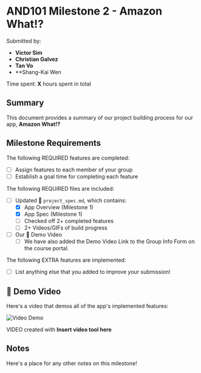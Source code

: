 <!-- (This is a comment) INSTRUCTIONS: Go through this page and fill out any **bolded** entries with their correct values.-->

# AND101 Milestone 2 - **Amazon What!?**

Submitted by:
- **Victor Sim**
- **Christian Galvez**
- **Tan Vo**
- **Shang-Kai Wen

Time spent: **X** hours spent in total

## Summary

This document provides a summary of our project building process for our app, **Amazon What!?**

## Milestone Requirements

<!-- Please be sure to change the [ ] to [x] for any features you completed.  If a feature is not checked [x], you might miss the points for that item! -->

The following REQUIRED features are completed:

- [ ] Assign features to each member of your group
- [ ] Establish a goal time for completing each feature

The following REQUIRED files are included:

- [ ] Updated 📄 `project_spec.md`, which contains:
  - [X] App Overview (Milestone 1)
  - [X] App Spec (Milestone 1)
  - [ ] Checked off 2+ completed features
  - [ ] 2+ Videos/GIFs of build progress

- [ ] Our 🎥 Demo Video
  - [ ] We have also added the Demo Video Link to the Group Info Form on the course portal.

The following EXTRA features are implemented:

- [ ] List anything else that you added to improve your submission!

## 🎥 Demo Video

Here's a video that demos all of the app's implemented features:

<img src='http://i.imgur.com/link/to/your/gif/file.gif' title='Video Demo' width='' alt='Video Demo' />

VIDEO created with **Insert video tool here**

## Notes

Here's a place for any other notes on this milestone!
